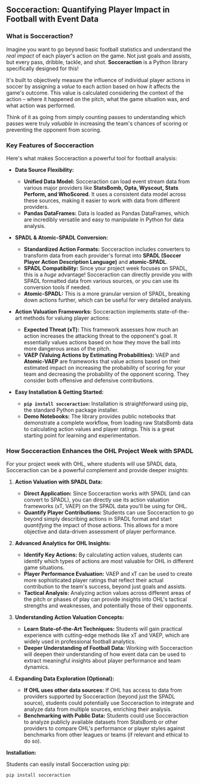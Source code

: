 ## Socceraction: Quantifying Player Impact in Football with Event Data

### What is Socceraction?

Imagine you want to go beyond basic football statistics and understand the *real impact* of each player's action on the game.  Not just goals and assists, but every pass, dribble, tackle, and shot.  **Socceraction** is a Python library specifically designed for this!

It's built to objectively measure the influence of individual player actions in soccer by assigning a *value* to each action based on how it affects the game's outcome.  This value is calculated considering the context of the action – where it happened on the pitch, what the game situation was, and what action was performed.

Think of it as going from simply counting passes to understanding which passes were truly *valuable* in increasing the team's chances of scoring or preventing the opponent from scoring.

### Key Features of Socceraction

Here's what makes Socceraction a powerful tool for football analysis:

*   **Data Source Flexibility:**
    *   **Unified Data Model:** Socceraction can load event stream data from various major providers like **StatsBomb, Opta, Wyscout, Stats Perform, and WhoScored**.  It uses a consistent data model across these sources, making it easier to work with data from different providers.
    *   **Pandas DataFrames:** Data is loaded as Pandas DataFrames, which are incredibly versatile and easy to manipulate in Python for data analysis.

*   **SPADL & Atomic-SPADL Conversion:**
    *   **Standardized Action Formats:** Socceraction includes converters to transform data from each provider's format into **SPADL (Soccer Player Action Description Language)** and **atomic-SPADL**.
    *   **SPADL Compatibility:** Since your project week focuses on SPADL, this is a *huge* advantage! Socceraction can directly provide you with SPADL formatted data from various sources, or you can use its conversion tools if needed.
    *   **Atomic-SPADL:**  This is a more granular version of SPADL, breaking down actions further, which can be useful for very detailed analysis.

*   **Action Valuation Frameworks:** Socceraction implements state-of-the-art methods for valuing player actions:
    *   **Expected Threat (xT):**  This framework assesses how much an action increases the attacking threat to the opponent's goal. It essentially values actions based on how they move the ball into more dangerous areas of the pitch.
    *   **VAEP (Valuing Actions by Estimating Probabilities):** VAEP and **Atomic-VAEP** are frameworks that value actions based on their estimated impact on increasing the probability of scoring for your team and decreasing the probability of the opponent scoring. They consider both offensive and defensive contributions.

*   **Easy Installation & Getting Started:**
    *   **`pip install socceraction`:** Installation is straightforward using pip, the standard Python package installer.
    *   **Demo Notebooks:** The library provides public notebooks that demonstrate a complete workflow, from loading raw StatsBomb data to calculating action values and player ratings. This is a great starting point for learning and experimentation.

### How Socceraction Enhances the OHL Project Week with SPADL

For your project week with OHL, where students will use SPADL data, Socceraction can be a powerful complement and provide deeper insights:

1.  **Action Valuation with SPADL Data:**
    *   **Direct Application:** Since Socceraction works with SPADL (and can convert to SPADL), you can directly use its action valuation frameworks (xT, VAEP) on the SPADL data you'll be using for OHL.
    *   **Quantify Player Contributions:** Students can use Socceraction to go beyond simply describing actions in SPADL format and start *quantifying* the impact of those actions. This allows for a more objective and data-driven assessment of player performance.

2.  **Advanced Analytics for OHL Insights:**
    *   **Identify Key Actions:** By calculating action values, students can identify which types of actions are most valuable for OHL in different game situations.
    *   **Player Performance Evaluation:**  VAEP and xT can be used to create more sophisticated player ratings that reflect their actual contribution to the team's success, beyond just goals and assists.
    *   **Tactical Analysis:**  Analyzing action values across different areas of the pitch or phases of play can provide insights into OHL's tactical strengths and weaknesses, and potentially those of their opponents.

3.  **Understanding Action Valuation Concepts:**
    *   **Learn State-of-the-Art Techniques:**  Students will gain practical experience with cutting-edge methods like xT and VAEP, which are widely used in professional football analytics.
    *   **Deeper Understanding of Football Data:**  Working with Socceraction will deepen their understanding of how event data can be used to extract meaningful insights about player performance and team dynamics.

4.  **Expanding Data Exploration (Optional):**
    *   **If OHL uses other data sources:** If OHL has access to data from providers supported by Socceraction (beyond just the SPADL source), students could potentially use Socceraction to integrate and analyze data from multiple sources, enriching their analysis.
    *   **Benchmarking with Public Data:**  Students could use Socceraction to analyze publicly available datasets from StatsBomb or other providers to compare OHL's performance or player styles against benchmarks from other leagues or teams (if relevant and ethical to do so).

**Installation:**

Students can easily install Socceraction using pip:

```bash
pip install socceraction